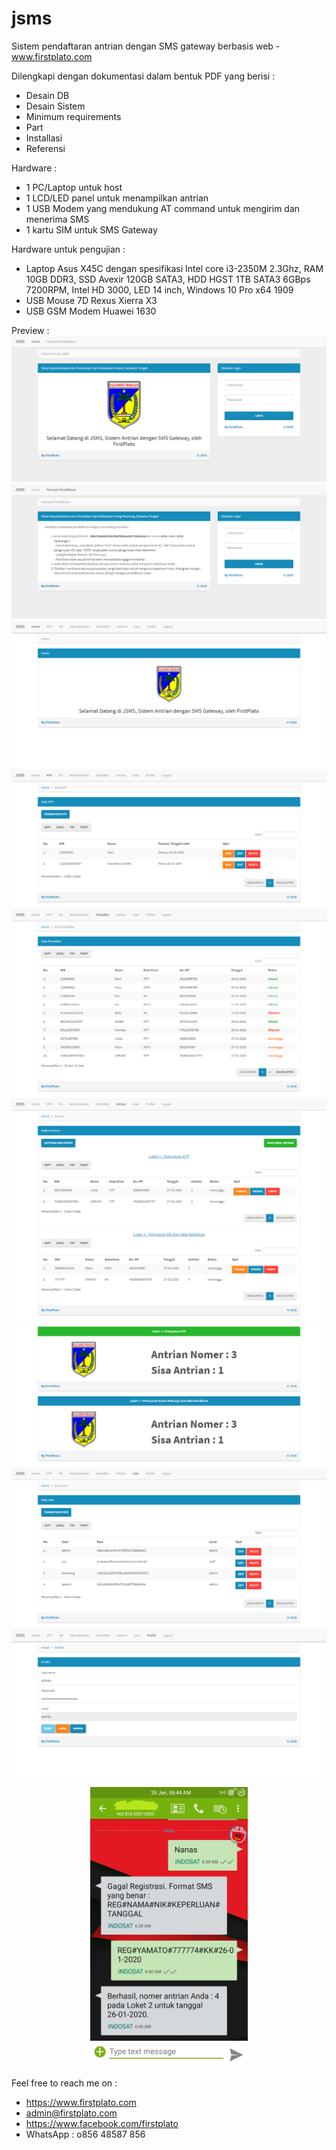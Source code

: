 # jsms
Sistem pendaftaran antrian dengan SMS gateway berbasis web - www.firstplato.com

Dilengkapi dengan dokumentasi dalam bentuk PDF yang berisi :
- Desain DB
- Desain Sistem
- Minimum requirements
- Part
- Installasi
- Referensi

Hardware :
- 1 PC/Laptop untuk host
- 1 LCD/LED panel untuk menampilkan antrian
- 1 USB Modem yang mendukung AT command untuk mengirim dan menerima SMS
- 1 kartu SIM untuk SMS Gateway

Hardware untuk pengujian :
- Laptop Asus X45C dengan spesifikasi Intel core i3-2350M 2.3Ghz, RAM 10GB DDR3, SSD Avexir 120GB SATA3, HDD HGST 1TB SATA3 6GBps 7200RPM, Intel HD 3000, LED 14 inch, Windows 10 Pro x64 1909
- USB Mouse 7D Rexus Xierra X3
- USB GSM Modem Huawei 1630 

Preview :
<br><img src="pic/1.png" />
<br><img src="pic/2.png" />
<br><img src="pic/3.png" />
<br><img src="pic/4.png" />
<br><img src="pic/5.png" />
<br><img src="pic/6.png" />
<br><img src="pic/7.png" />
<br><img src="pic/8.png" />
<br><img src="pic/9.png" />
<br><center><img src="pic/10.png" height="50%" width="50%" /></center>

Feel free to reach me on :
- https://www.firstplato.com
- admin@firstplato.com
- https://www.facebook.com/firstplato
- WhatsApp : o856 48587 856
